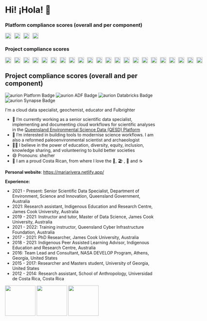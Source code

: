 # Hi! ¡Hola! 👋

### Platform compliance scores (overall and per component)
<div style="display: flex; align-items: center;">
  <img src="https://files.science-data.qld.gov.au/badges/platform-badge.svg" style="height: 20px; margin-right: 10px;">
  <img src="https://files.science-data.qld.gov.au/badges/ADF-badge.svg" style="height: 20px; margin-right: 10px;">
  <img src="https://files.science-data.qld.gov.au/badges/Databricks-badge.svg" style="height: 20px; margin-right: 10px;">
  <img src="https://files.science-data.qld.gov.au/badges/Synapse-badge.svg" style="height: 20px; margin-right: 10px;">
</div> 

### Project compliance scores
<div style="display: flex; align-items: center;">
  <img src="https://files.science-data.qld.gov.au/badges/aurion-badge.svg" style="height: 20px; margin-right: 10px;">
  <img src="https://files.science-data.qld.gov.au/badges/barriers-badge.svg" style="height: 20px; margin-right: 10px;">
  <img src="https://files.science-data.qld.gov.au/badges/bats-badge.svg" style="height: 20px; margin-right: 10px;">
  <img src="https://files.science-data.qld.gov.au/badges/chemcentre-badge.svg" style="height: 20px; margin-right: 10px;">
  <img src="https://files.science-data.qld.gov.au/badges/edms-badge.svg" style="height: 20px; margin-right: 10px;">
  <img src="https://files.science-data.qld.gov.au/badges/etdl-badge.svg" style="height: 20px; margin-right: 10px;">
  <img src="https://files.science-data.qld.gov.au/badges/gbrw-badge.svg" style="height: 20px; margin-right: 10px;">
  <img src="https://files.science-data.qld.gov.au/badges/herbrecs-badge.svg" style="height: 20px; margin-right: 10px;">
  <img src="https://files.science-data.qld.gov.au/badges/hpcct-badge.svg" style="height: 20px; margin-right: 10px;">
  <img src="https://files.science-data.qld.gov.au/badges/luops-badge.svg" style="height: 20px; margin-right: 10px;">
  <img src="https://files.science-data.qld.gov.au/badges/opendata-badge.svg" style="height: 20px; margin-right: 10px;">
  <img src="https://files.science-data.qld.gov.au/badges/qbeis-badge.svg" style="height: 20px; margin-right: 10px;">
  <img src="https://files.science-data.qld.gov.au/badges/qberd-badge.svg" style="height: 20px; margin-right: 10px;">
  <img src="https://files.science-data.qld.gov.au/badges/qesdcommon-badge.svg" style="height: 20px; margin-right: 10px;">
  <img src="https://files.science-data.qld.gov.au/badges/sbox-badge.svg" style="height: 20px; margin-right: 10px;">
  <img src="https://files.science-data.qld.gov.au/badges/sciops-badge.svg" style="height: 20px; margin-right: 10px;">
  <img src="https://files.science-data.qld.gov.au/badges/seagrass-badge.svg" style="height: 20px; margin-right: 10px;">
  <img src="https://files.science-data.qld.gov.au/badges/sharedsrvc-badge.svg" style="height: 20px; margin-right: 10px;">
  <img src="https://files.science-data.qld.gov.au/badges/soils-badge.svg" style="height: 20px; margin-right: 10px;">
  <img src="https://files.science-data.qld.gov.au/badges/vegm-badge.svg" style="height: 20px; margin-right: 10px;">
  <img src="https://files.science-data.qld.gov.au/badges/wildnet-badge.svg" style="height: 20px; margin-right: 10px;">
  <img src="https://files.science-data.qld.gov.au/badges/wqinv-badge.svg" style="height: 20px; margin-right: 10px;">
</div>


## Project compliance scores (overall and per component)

![aurion Platform Badge](https://files.science-data.qld.gov.au/badges/qberd-badge.svg)
![aurion ADF Badge](https://files.science-data.qld.gov.au/badges/aurion-ADF-badge.svg)
![aurion Databricks Badge](https://files.science-data.qld.gov.au/badges/aurion-Databricks-badge.svg)
![aurion Synapse Badge](https://files.science-data.qld.gov.au/badges/aurion-Synapse-badge.svg)

I'm a cloud data specialist, geochemist, educator and Fulbrighter

- 🔭 I’m currently working as a senior scientific data specialist, implementing and documenting cloud workflows for scientific analyses in the [Queensland Environmental Science Data (QESD) Platform](https://github.com/qg-qesd/platform)
- 🌱 I’m interested in building tools to modernise science workflows. I am also a reformed paleoenvironmental scientist and archaeologist
- 👐🏼 I believe in the power of education, diversity, equity, inclusion, knowledge sharing, and volunteering to build better societies
- 😄 Pronouns: she/her
- 🏡 I am a proud Costa Rican, from where I love the 🌳, 🏖️ , 🌋 and ☕


**Personal website**: https://mariarivera.netlify.app/

**Experience:**

- 2021 - Present: Senior Scientific Data Specialist, Department of Environment, Science and Innovation, Queensland Government, Australia
- 2021: Research assistant, Indigenous Education and Research Centre, James Cook University, Australia
- 2019 - 2021: Instructor and tutor, Master of Data Science, James Cook University, Australia
- 2021 - 2022: Training instructor, Queensland Cyber Infrastructure Foundation, Australia
- 2017 - 2021: PhD Researcher, James Cook University, Australia
- 2018 - 2021: Indigenous Peer Assisted Learning Advisor, Indigenous Education and Research Centre, Australia
- 2016: Team Lead and Consultant, NASA DEVELOP Program, Athens, Georgia, United States
- 2015 - 2017: Researcher and Masters student, University of Georgia, United States
- 2012 - 2014: Research assistant, School of Anthropology, Universidad de Costa Rica, Costa Rica

<img src="https://files.science-data.qld.gov.au/badges/etdl-badge.svg" width="100">
<img src="https://files.science-data.qld.gov.au/badges/wildnet-badge.svg" width="100">
<img src="https://files.science-data.qld.gov.au/badges/soils-badge.svg" width="100">




